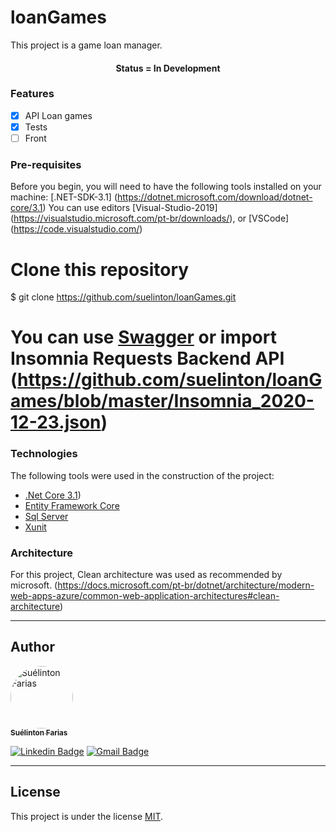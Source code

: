 # loanGames
This project is a game loan manager.


<h4 align="center"> 
	Status = In Development
</h4>

### Features

- [x] API Loan games
- [x] Tests
- [ ] Front
### Pre-requisites

Before you begin, you will need to have the following tools installed on your machine:
[.NET-SDK-3.1] (https://dotnet.microsoft.com/download/dotnet-core/3.1)
You can use editors
[Visual-Studio-2019] (https://visualstudio.microsoft.com/pt-br/downloads/), or [VSCode] (https://code.visualstudio.com/)

# Clone this repository

$ git clone https://github.com/suelinton/loanGames.git

# You can use [Swagger](https://localhost:5001/swagger/index.html) or import Insomnia Requests Backend API (https://github.com/suelinton/loanGames/blob/master/Insomnia_2020-12-23.json)

### Technologies

The following tools were used in the construction of the project:

- [.Net Core 3.1](https://dotnet.microsoft.com/download/dotnet-core/3.1))
- [Entity Framework Core](https://www.nuget.org/packages/Microsoft.EntityFrameworkCore)
- [Sql Server](https://www.microsoft.com/pt-br/sql-server/sql-server-downloads)
- [Xunit](https://xunit.net/)

### Architecture

For this project, Clean architecture was used as recommended by microsoft. (https://docs.microsoft.com/pt-br/dotnet/architecture/modern-web-apps-azure/common-web-application-architectures#clean-architecture) 


---
## Author

<a href="https://www.linkedin.com/in/suelinton/">
 <img style="border-radius: 50%;" src="https://avatars3.githubusercontent.com/u/9926390?s=400&u=ca6506a53d8846aaede9cfe9430f1bb8161da717&v=4" width="100px;" alt="Suélinton Farias"/>
 <br />
 <sub><b>Suélinton Farias</b></sub>
 <br />

[![Linkedin Badge](https://img.shields.io/badge/-Suelinton-blue?style=flat-square&logo=Linkedin&logoColor=white&link=https://www.linkedin.com/in/suelinton/)](https://www.linkedin.com/in/tgmarinho/) 
[![Gmail Badge](https://img.shields.io/badge/-suelinton.farias@gmail.com-c14438?style=flat-square&logo=Gmail&logoColor=white&link=mailto:suelinton.farias@gmail.com)](mailto:tgmarinho@gmail.com)

---

## License

This project is under the license [MIT](./LICENSE).